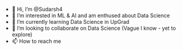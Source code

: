 - 👋 Hi, I’m @Sudarsh4
- 👀 I’m interested in ML & AI and am enthused about Data Science 
- 🌱 I’m currently learning Data Science in UpGrad
- 💞️ I’m looking to collaborate on Data Science (Vague I know - yet to explore)
- 📫 How to reach me <Secret>

<!---
Sudarsh4/Sudarsh4 is a ✨ special ✨ repository because its `README.md` (this file) appears on your GitHub profile.
You can click the Preview link to take a look at your changes.
--->
